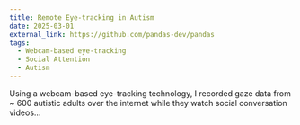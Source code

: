 ```yaml
---
title: Remote Eye-tracking in Autism
date: 2025-03-01
external_link: https://github.com/pandas-dev/pandas
tags:
  - Webcam-based eye-tracking
  - Social Attention
  - Autism
---
```


Using a webcam-based eye-tracking technology, I recorded gaze data from ~ 600 autistic adults over the internet while they watch social conversation videos... 

<!--more-->
